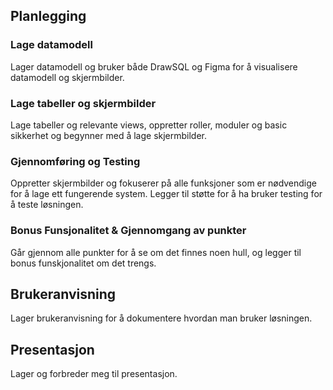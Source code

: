 ## Planlegging

### Lage datamodell
Lager datamodell og bruker både DrawSQL og Figma for å visualisere datamodell og skjermbilder.

### Lage tabeller og skjermbilder
Lage tabeller og relevante views, oppretter roller, moduler og basic sikkerhet og begynner med å lage skjermbilder.

### Gjennomføring og Testing
Oppretter skjermbilder og fokuserer på alle funksjoner som er nødvendige for å lage ett fungerende system. Legger til støtte for å ha bruker testing for å teste løsningen.

### Bonus Funsjonalitet & Gjennomgang av punkter
Går gjennom alle punkter for å se om det finnes noen hull, og legger til bonus funskjonalitet om det trengs.

## Brukeranvisning
Lager brukeranvisning for å dokumentere hvordan man bruker løsningen.

## Presentasjon
Lager og forbreder meg til presentasjon.
